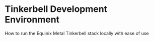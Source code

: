 # Tinkerbell Development Environment
How to run the Equinix Metal Tinkerbell stack locally with ease of use
